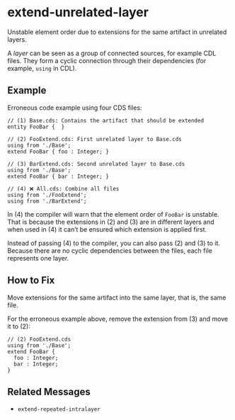 # extend-unrelated-layer

Unstable element order due to extensions for the same artifact in
unrelated layers.

A _layer_ can be seen as a group of connected sources, for example CDL files.
They form a cyclic connection through their dependencies
(for example, `using` in CDL).

## Example

Erroneous code example using four CDS files:

```cds
// (1) Base.cds: Contains the artifact that should be extended
entity FooBar {  }

// (2) FooExtend.cds: First unrelated layer to Base.cds
using from './Base';
extend FooBar { foo : Integer; }

// (3) BarExtend.cds: Second unrelated layer to Base.cds
using from './Base';
extend FooBar { bar : Integer; }

// (4) ❌ All.cds: Combine all files
using from './FooExtend';
using from './BarExtend';
```

In (4) the compiler will warn that the element order of `FooBar` is unstable.
That is because the extensions in (2) and (3) are in different layers and when
used in (4) it can’t be ensured which extension is applied first.

Instead of passing (4) to the compiler, you can also pass (2) and (3) to it.
Because there are no cyclic dependencies between the files, each file
represents one layer.

## How to Fix

Move extensions for the same artifact into the same layer, that is, the same
file.

For the erroneous example above, remove the extension from (3) and move
it to (2):

```cds
// (2) FooExtend.cds
using from './Base';
extend FooBar {
  foo : Integer;
  bar : Integer;
}
```

## Related Messages

- `extend-repeated-intralayer`
